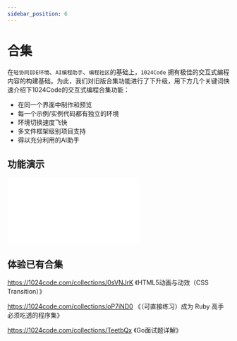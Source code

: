 ```yaml
---
sidebar_position: 6
---
```


# 合集

在`轻协同IDE环境`、`AI编程助手`、`编程社区`的基础上，`1024Code` 拥有极佳的交互式编程内容的构建基础。为此，我们对旧版合集功能进行了下升级，用下方几个关键词快速介绍下1024Code的交互式编程合集功能：
- 在同一个界面中制作和预览
- 每一个示例/实例代码都有独立的环境
- 环境切换速度飞快
- 多文件框架级别项目支持
- 得以充分利用的AI助手

## 功能演示

<iframe src="//player.bilibili.com/player.html?aid=312112939&bvid=BV1oN411A7cQ&cid=1084158562&page=1" scrolling="no" border="0" frameborder="no" framespacing="0" allowfullscreen="true"> </iframe>

## 体验已有合集

https://1024code.com/collections/0sVNJrK 《HTML5动画与动效（CSS Transition）》

https://1024code.com/collections/oP7iND0 《（可直接练习）成为 Ruby 高手必须吃透的程序集》

https://1024code.com/collections/TeetbQx 《Go面试题详解》
